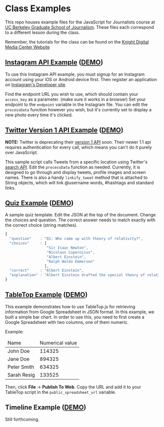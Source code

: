 # Class Examples
This repo houses example files for the JavaScript for Journalists course at [UC Berkeley Graduate School of Journalism](http://journalism.berkeley.edu). These files each correspond to a different lesson during the class.

Remember, the tutorials for the class can be found on the [Knight Digital Media Center Website](http://multimedia.journalism.berkeley.edu/tutorials/javascript-journalists/)
## [Instagram API Example](https://github.com/UCB-J-School/Class-Examples/blob/master/instagram/instagram.html) ([DEMO](http://htmlpreview.github.com/?https://github.com/UCB-J-School/Class-Examples/blob/master/instagram/demo.html))
To use this Instagram API example, you must signup for an Instagram account using your iOS or Android device first. Then register an application on [Instagram's Developer site](http://instagram.com/developer/).

Find the endpoint URL you  wish to use, which should contain your `access_key` as a parameter. (make sure it works in a browser) Set your endpoint to the `endpoint` variable in the Instagram file. You can edit the `processData` function however you wish, but it's currently set to display a new photo every time it's clicked.

## [Twitter Version 1 API Example](https://github.com/UCB-J-School/Class-Examples/blob/master/twitter/twitter.html) ([DEMO](http://htmlpreview.github.com/?https://github.com/UCB-J-School/Class-Examples/blob/master/twitter/twitter.html))
**NOTE:** Twitter is deprecating their [version 1 API](https://dev.twitter.com/docs/api) soon. Their newer 1.1 api requires authentication for every call, which means you can't do it purely over JavaScript. 

This sample script calls Tweets from a specific location using Twitter's [search API](https://dev.twitter.com/docs/api/1/get/search). Edit the `processData` function as needed. Currently, it is designed to go through and display tweets, profile images and screen names. There is also a handy `linkify_tweet` method that is attached to String objects, which will link @username words, #hashtags and standard links.

## [Quiz Example](https://github.com/UCB-J-School/Class-Examples/blob/master/quiz/quiz-template.html) ([DEMO](http://htmlpreview.github.com/?https://github.com/UCB-J-School/Class-Examples/blob/master/quiz/quiz-template.html))
A sample quiz template. Edit the JSON at the top of the document. Change the choices and question. The correct answer needs to match exactly with the correct choice (string matches).

```javascript
{
  "question"    : "Q1: Who came up with theory of relativity?",
  "choices"     : [
                   "Sir Isaac Newton",
                   "Nicolaus Copernicus",
                   "Albert Einstein",
                   "Ralph Waldo Emmerson"
                  ],
  "correct"     : "Albert Einstein",
  "explanation" : "Albert Einstein drafted the special theory of relativity in 1905."	
}
```

## [TableTop Example](https://github.com/UCB-J-School/Class-Examples/blob/master/tabletop/barchart.html) ([DEMO](http://htmlpreview.github.com/?https://github.com/UCB-J-School/Class-Examples/blob/master/tabletop/barchart.html))
This example demonstrates how to use TableTop.js for retrieving information from Google Spreadsheet in JSON format. In this example, we built a simple bar chart. In order to use this, you need to first create a Google Spreadsheet with two columns, one of them numeric.

Example:
<table>
  <thead>
    <tr>
      <td>Name</td>
      <td>Numerical value</td>
    </tr>
  </thead>
  <tbody>
    <tr>
      <td>John Doe</td>
      <td>114325</td>
    </tr>
    <tr>
      <td>Jane Doe</td>
      <td>894325</td>
    </tr>
    <tr>
      <td>Peter Smith</td>
      <td>634325</td>
    </tr>
    <tr>
      <td>Sarah Resig</td>
      <td>133525</td>
    </tr>
</table>

Then, click **File** -> **Publish To Web**. Copy the URL and add it to your TableTop script in the `public_spreadsheet_url` variable.

## Timeline Example ([DEMO](http://htmlpreview.github.com/?https://github.com/UCB-J-School/Class-Examples/blob/master/timeline/timeline.html))
Still forthcoming.